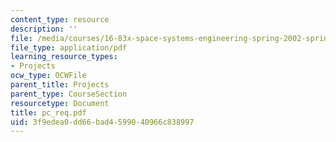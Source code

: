 ```yaml
---
content_type: resource
description: ''
file: /media/courses/16-83x-space-systems-engineering-spring-2002-spring-2003/3f9edea0dd66bad4599040966c838997_pc_req.pdf
file_type: application/pdf
learning_resource_types:
- Projects
ocw_type: OCWFile
parent_title: Projects
parent_type: CourseSection
resourcetype: Document
title: pc_req.pdf
uid: 3f9edea0-dd66-bad4-5990-40966c838997
---
```

